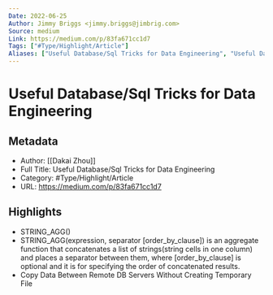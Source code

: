 ```yaml
---
Date: 2022-06-25
Author: Jimmy Briggs <jimmy.briggs@jimbrig.com>
Source: medium
Link: https://medium.com/p/83fa671cc1d7
Tags: ["#Type/Highlight/Article"]
Aliases: ["Useful Database/Sql Tricks for Data Engineering", "Useful Database/Sql Tricks for Data Engineering"]
---
```

# Useful Database/Sql Tricks for Data Engineering

## Metadata
- Author: [[Dakai Zhou]]
- Full Title: Useful Database/Sql Tricks for Data Engineering
- Category: #Type/Highlight/Article
- URL: https://medium.com/p/83fa671cc1d7

## Highlights
- STRING_AGG()
- STRING_AGG(expression, separator [order_by_clause]) is an aggregate function that concatenates a list of strings(string cells in one column) and places a separator between them, where [order_by_clause] is optional and it is for specifying the order of concatenated results.
- Copy Data Between Remote DB Servers Without Creating Temporary File
